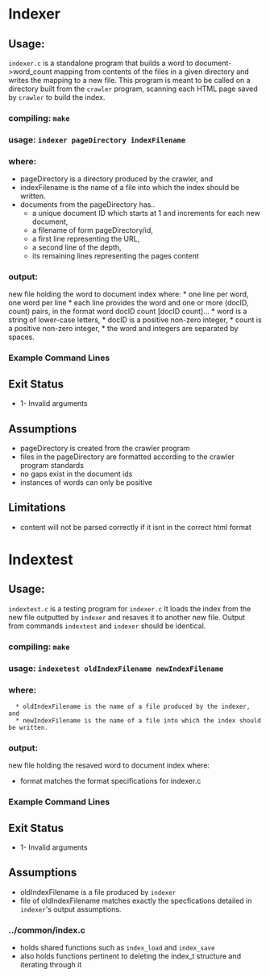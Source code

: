 # Indexer
## Usage:
  `indexer.c` is a standalone program that builds a word to document->word_count
  mapping from contents of the files in a given directory and writes the mapping
  to a new file. This program is meant to be called on a directory built from
  the `crawler` program, scanning each HTML page saved by `crawler` to build the
  index.

### compiling: `make`
### usage: `indexer pageDirectory indexFilename`
### where:
 * pageDirectory is a directory produced by the crawler, and
 * indexFilename is the name of a file into which the index should be written.
 * documents from the pageDirectory has..
   * a unique document ID which starts at 1 and increments for each new document,
   * a filename of form pageDirectory/id, 
   * a first line representing the URL,
   * a second line of the depth,
   * its remaining lines representing the pages content

### output:
  new file holding the word to document index where:
    * one line per word, one word per line
    * each line provides the word and one or more (docID, count) pairs, in the format
      word docID count [docID count]…
    * word is a string of lower-case letters,
    * docID is a positive non-zero integer,
    * count is a positive non-zero integer,
    * the word and integers are separated by spaces.

### Example Command Lines


## Exit Status
* 1- Invalid arguments

## Assumptions
  * pageDirectory is created from the crawler program
  * files in the pageDirectory are formatted according to the crawler program
    standards
  * no gaps exist in the document ids
  * instances of words can only be positive 

## Limitations
  * content will not be parsed correctly if it isnt in the correct html format 



# Indextest
## Usage:
  `indextest.c` is a testing program for `indexer.c` It loads the index from the
  new file outputted by `indexer` and resaves it to another new file. Output
  from commands `indextest` and `indexer` should be identical.

### compiling: `make`
### usage: `indexetest oldIndexFilename newIndexFilename`
### where:
      * oldIndexFilename is the name of a file produced by the indexer, and
      * newIndexFilename is the name of a file into which the index should be written.

### output:
  new file holding the resaved word to document index where:
  * format matches the format specifications for indexer.c

### Example Command Lines


## Exit Status
 * 1- Invalid arguments

## Assumptions
  * oldIndexFilename is a file produced by `indexer`
  * file of oldIndexFilename matches exactly the specfications detailed in
    `indexer`'s output assumptions.


### ../common/index.c
* holds shared functions such as `index_load` and `index_save`
* also holds functions pertinent to deleting the index_t structure and iterating
  through it
